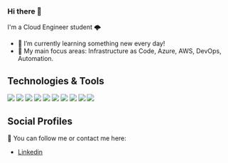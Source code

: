 <!--
**Selmouni-Abdelilah/Selmouni-Abdelilah** is a ✨ _special_ ✨ repository because its `README.md` (this file) appears on your GitHub profile.

Here are some ideas to get you started:

- 🔭 I’m currently working on ...
- 🌱 I’m currently learning ...
- 👯 I’m looking to collaborate on ...
- 🤔 I’m looking for help with ...
- 💬 Ask me about ...
- 📫 How to reach me: ...
- 😄 Pronouns: ...
- ⚡ Fun fact: ...
-->
### Hi there 👋

I'm a Cloud Engineer student 🌩️

- 🔭 I’m currently learning something new every day!
- 🌱 My main focus areas: Infrastructure as Code, Azure, AWS, DevOps, Automation.

## Technologies & Tools

![](https://img.shields.io/badge/OS-Linux-informational?style=flat-square&logo=linux&logoColor=white&color=007CF0)
![](https://img.shields.io/badge/Tools-Terraform-informational?style=flat-square&logo=terraform&logoColor=white&color=007CF0)
![](https://img.shields.io/badge/Cloud-Azure-informational?style=flat-square&logo=microsoft-azure&logoColor=white&color=007CF0)
![](https://img.shields.io/badge/Tools-Jenkins-informational?style=flat-square&logo=jenkins&logoColor=white&color=007CF0)
![](https://img.shields.io/badge/Tools-GitLabCI-informational?style=flat-square&logo=gitlab&logoColor=white&color=007CF0)
![](https://img.shields.io/badge/Tools-GitHubActions-informational?style=flat-square&logo=github&logoColor=white&color=007CF0)
![](https://img.shields.io/badge/Cloud-AzureDevOps-informational?style=flat-square&logo=azure-devops&logoColor=white&color=007CF0)
![](https://img.shields.io/badge/Tools-Docker-informational?style=flat-square&logo=docker&logoColor=white&color=007CF0)
![](https://img.shields.io/badge/Tools-Kubernetes-informational?style=flat-square&logo=kubernetes&logoColor=white&color=007CF0)
![](https://img.shields.io/badge/Tools-Helm-informational?style=flat-square&logo=helm&logoColor=white&color=007CF0)

## Social Profiles

👋 You can follow me or contact me here:

- [Linkedin](https://www.linkedin.com/in/abdelilah-selmouni-b71b11207/)
